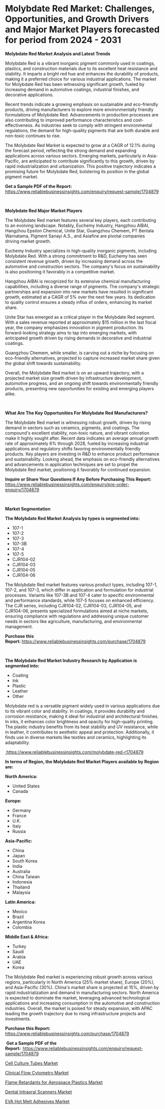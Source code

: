 <p><h1>Molybdate Red Market: Challenges, Opportunities, and Growth Drivers and Major Market Players forecasted for period from 2024 - 2031</h1></p><p><strong>Molybdate Red Market Analysis and Latest Trends</strong></p>
<p><p>Molybdate Red is a vibrant inorganic pigment commonly used in coatings, plastics, and construction materials due to its excellent heat resistance and stability. It imparts a bright red hue and enhances the durability of products, making it a preferred choice for various industrial applications. The market for Molybdate Red has been witnessing significant growth, fueled by increasing demand in automotive coatings, industrial finishes, and decorative applications.</p><p>Recent trends indicate a growing emphasis on sustainable and eco-friendly products, driving manufacturers to explore more environmentally friendly formulations of Molybdate Red. Advancements in production processes are also contributing to improved performance characteristics and cost-effectiveness. As industries seek to comply with stringent environmental regulations, the demand for high-quality pigments that are both durable and non-toxic continues to rise.</p><p>The Molybdate Red Market is expected to grow at a CAGR of 12.1% during the forecast period, reflecting the strong demand and expanding applications across various sectors. Emerging markets, particularly in Asia-Pacific, are anticipated to contribute significantly to this growth, driven by rapid industrialization and urbanization. This positive trajectory indicates a promising future for Molybdate Red, bolstering its position in the global pigment market.</p></p>
<p><strong>Get a Sample PDF of the Report:&nbsp;</strong> <a href="https://www.reliablebusinessinsights.com/enquiry/request-sample/1704879?utm_campaign=113&utm_medium=2&utm_source=Github&utm_content=ia&utm_term=07112024&utm_id=molybdate-red">https://www.reliablebusinessinsights.com/enquiry/request-sample/1704879</a></p>
<p>&nbsp;</p>
<p><strong>Molybdate Red Major Market Players</strong></p>
<p><p>The Molybdate Red market features several key players, each contributing to an evolving landscape. Notably, Euchemy Industry, Hangzhou AIBAI, Hangzhou Epsilon Chemical, Unite Star, Guangzhou Chemem, PT Bentala Warnatama, Pigment Sanayi A.S., and Asiafine are pivotal companies driving market growth.</p><p>Euchemy Industry specializes in high-quality inorganic pigments, including Molybdate Red. With a strong commitment to R&D, Euchemy has seen consistent revenue growth, driven by increasing demand across the automotive and construction sectors. The company's focus on sustainability is also positioning it favorably in a competitive market.</p><p>Hangzhou AIBAI is recognized for its extensive chemical manufacturing capabilities, including a diverse range of pigments. The company's strategic partnerships and expansion into new markets have resulted in significant growth, estimated at a CAGR of 5% over the next few years. Its dedication to quality control ensures a steady influx of orders, enhancing its market share.</p><p>Unite Star has emerged as a critical player in the Molybdate Red segment. With a sales revenue reported at approximately $15 million in the last fiscal year, the company emphasizes innovation in pigment production. Its forward-looking strategy aims to tap into emerging markets, with anticipated growth driven by rising demands in decorative and industrial coatings.</p><p>Guangzhou Chemem, while smaller, is carving out a niche by focusing on eco-friendly alternatives, projected to capture increased market share given the global shift towards sustainability. </p><p>Overall, the Molybdate Red market is on an upward trajectory, with a projected market size growth driven by infrastructure development, automotive progress, and an ongoing shift towards environmentally friendly products, presenting new opportunities for existing and emerging players alike.</p></p>
<p>&nbsp;</p>
<p><strong>What Are The Key Opportunities For Molybdate Red Manufacturers?</strong></p>
<p><p>The Molybdate Red market is witnessing robust growth, driven by rising demand in sectors such as ceramics, pigments, and coatings. The compound's excellent stability, non-toxic nature, and vibrant coloration make it highly sought after. Recent data indicates an average annual growth rate of approximately 6% through 2028, fueled by increasing industrial applications and regulatory shifts favoring environmentally friendly products. Key players are investing in R&D to enhance product performance and sustainability. Looking ahead, the emphasis on eco-friendly alternatives and advancements in application techniques are set to propel the Molybdate Red market, positioning it favorably for continued expansion.</p></p>
<p><strong>Inquire or Share Your Questions If Any Before Purchasing This Report:</strong> <a href="https://www.reliablebusinessinsights.com/enquiry/pre-order-enquiry/1704879?utm_campaign=113&utm_medium=2&utm_source=Github&utm_content=ia&utm_term=07112024&utm_id=molybdate-red">https://www.reliablebusinessinsights.com/enquiry/pre-order-enquiry/1704879</a></p>
<p>&nbsp;</p>
<p><strong>Market Segmentation</strong></p>
<p><strong>The Molybdate Red Market Analysis by types is segmented into:</strong></p>
<p><ul><li>107-1</li><li>107-2</li><li>107-3</li><li>107-3B</li><li>107-4</li><li>107-5</li><li>CJR104-02</li><li>CJR104-03</li><li>CJR104-05</li><li>CJR104-06</li></ul></p>
<p><p>The Molybdate Red market features various product types, including 107-1, 107-2, and 107-3, which differ in application and formulation for industrial processes. Variants like 107-3B and 107-4 cater to specific environmental and performance standards, while 107-5 focuses on enhanced efficiency. The CJR series, including CJR104-02, CJR104-03, CJR104-05, and CJR104-06, presents specialized formulations aimed at niche markets, ensuring compliance with regulations and addressing unique customer needs in sectors like agriculture, manufacturing, and environmental management.</p></p>
<p><strong>Purchase this Report:&nbsp;</strong><a href="https://www.reliablebusinessinsights.com/purchase/1704879?utm_campaign=113&utm_medium=2&utm_source=Github&utm_content=ia&utm_term=07112024&utm_id=molybdate-red">https://www.reliablebusinessinsights.com/purchase/1704879</a></p>
<p>&nbsp;</p>
<p><strong>The Molybdate Red Market Industry Research by Application is segmented into:</strong></p>
<p><ul><li>Coating</li><li>Ink</li><li>Plastic</li><li>Leather</li><li>Other</li></ul></p>
<p><p>Molybdate red is a versatile pigment widely used in various applications due to its vibrant color and stability. In coatings, it provides durability and corrosion resistance, making it ideal for industrial and architectural finishes. In inks, it enhances color brightness and opacity for high-quality printing. The plastic industry benefits from its heat stability and UV resistance, while in leather, it contributes to aesthetic appeal and protection. Additionally, it finds use in diverse markets like textiles and ceramics, highlighting its adaptability.</p></p>
<p><a href="https://www.reliablebusinessinsights.com/molybdate-red-r1704879?utm_campaign=113&utm_medium=2&utm_source=Github&utm_content=ia&utm_term=07112024&utm_id=molybdate-red">&nbsp;https://www.reliablebusinessinsights.com/molybdate-red-r1704879</a></p>
<p><strong>In terms of Region, the Molybdate Red Market Players available by Region are:</strong></p>
<p>
    <p> <strong> North America: </strong>
        <ul>
            <li>United States</li>
            <li>Canada</li>
        </ul>
        </p> 
    <p> <strong> Europe: </strong>
        <ul>
            <li>Germany</li>
            <li>France</li>
            <li>U.K.</li>
            <li>Italy</li>
            <li>Russia</li>
        </ul>
        </p> 
    <p> <strong> Asia-Pacific: </strong>
        <ul>
            <li>China</li>
            <li>Japan</li>
            <li>South Korea</li>
            <li>India</li>
            <li>Australia</li>
            <li>China Taiwan</li>
            <li>Indonesia</li>
            <li>Thailand</li>
            <li>Malaysia</li>
        </ul>
        </p> 
    <p> <strong> Latin America: </strong>
        <ul>
            <li>Mexico</li>
            <li>Brazil</li>
            <li>Argentina Korea</li>
            <li>Colombia</li>
        </ul>
        </p> 
    <p> <strong> Middle East & Africa: </strong>
        <ul>
            <li>Turkey</li>
            <li>Saudi</li>
            <li>Arabia</li>
            <li>UAE</li>
            <li>Korea</li>
        </ul>
    </p>
    </p>
<p><p>The Molybdate Red market is experiencing robust growth across various regions, particularly in North America (25% market share), Europe (20%), and Asia-Pacific (30%). China's market share is projected at 15%, driven by rapid industrialization and demand in manufacturing sectors. North America is expected to dominate the market, leveraging advanced technological applications and increasing consumption in the automotive and construction industries. Overall, the market is poised for steady expansion, with APAC leading the growth trajectory due to rising infrastructure projects and investments.</p></p>
<p><strong>Purchase this Report: </strong><a href="https://www.reliablebusinessinsights.com/purchase/1704879?utm_campaign=113&utm_medium=2&utm_source=Github&utm_content=ia&utm_term=07112024&utm_id=molybdate-red">https://www.reliablebusinessinsights.com/purchase/1704879</a></p>
<p>&nbsp;<strong>Get a Sample PDF of the Report:&nbsp;&nbsp;</strong><a href="https://www.reliablebusinessinsights.com/enquiry/request-sample/1704879?utm_campaign=113&utm_medium=2&utm_source=Github&utm_content=ia&utm_term=07112024&utm_id=molybdate-red">https://www.reliablebusinessinsights.com/enquiry/request-sample/1704879</a></p>
<p><strong></strong></p>
<p><p><a href="https://issuu.com/reportprime-2/docs/cell-culture-tubes-market-size-2030_f62ebd6898c3b7?utm_campaign=113&utm_medium=2&utm_source=Github&utm_content=ia&utm_term=07112024&utm_id=molybdate-red">Cell Culture Tubes Market</a></p><p><a href="https://issuu.com/reportprime-2/docs/clinical-flow-cytometry-market-size_6a25a406e24706?utm_campaign=113&utm_medium=2&utm_source=Github&utm_content=ia&utm_term=07112024&utm_id=molybdate-red">Clinical Flow Cytometry Market</a></p><p><a href="https://github.com/wenonaelwil/Market-Research-Report-List-1/blob/main/flame-retardants-for-aerospace-plastics-market.md?utm_campaign=113&utm_medium=2&utm_source=Github&utm_content=ia&utm_term=07112024&utm_id=molybdate-red">Flame Retardants for Aerospace Plastics Market</a></p><p><a href="https://issuu.com/reportprime-2/docs/dental-intraoral-scanners-market-si_2bfe7ce8cfea92?utm_campaign=113&utm_medium=2&utm_source=Github&utm_content=ia&utm_term=07112024&utm_id=molybdate-red">Dental Intraoral Scanners Market</a></p><p><a href="https://github.com/denishaucarn/Market-Research-Report-List-1/blob/main/eva-hot-melt-adhesives-market.md?utm_campaign=113&utm_medium=2&utm_source=Github&utm_content=ia&utm_term=07112024&utm_id=molybdate-red">EVA Hot Melt Adhesives Market</a></p></p>